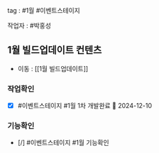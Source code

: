 
tag : #1월 #이벤트스테이지  

작업자 :  #박홍성 

## 1월 빌드업데이트 컨텐츠
- 이동 : [[1월 빌드업데이트]]


### 작업확인
- [x] #이벤트스테이지  #1월  1차 개발완료 📅 2024-12-10








### 기능확인
- [/] #이벤트스테이지  #1월  기능확인
